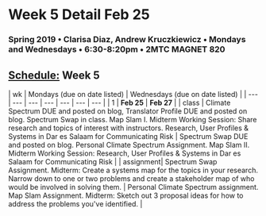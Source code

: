 # Week 5 Detail Feb 25

### Spring 2019 • Clarisa Diaz, Andrew Kruczkiewicz • Mondays and Wednesdays • 6:30-8:20pm • 2MTC MAGNET 820

## [Schedule:](./) Week 5

| wk | Mondays \(due on date listed\) | Wednesdays \(due on date listed\) |
| --- | --- | --- | --- | --- | --- | --- |
| 1 | **Feb 25** | **Feb 27** |
| class | Climate Spectrum DUE and posted on blog, Translator Profile DUE and posted on blog. Spectrum Swap in class. Map Slam I. Midterm Working Session: Share research and topics of interest with instructors. Research, User Profiles & Systems in Dar es Salaam for Communicating Risk |  Spectrum Swap DUE and posted on blog. Personal Climate Spectrum Assignment.  Map Slam II.  Midterm Working Session: Research, User Profiles & Systems in Dar es Salaam for Communicating Risk |
| assignment| Spectrum Swap Assignment. Midterm: Create a systems map for the topics in your research. Narrow down to one or two problems and create a stakeholder map of who would be involved in solving them.  | Personal Climate Spectrum assignment. Map Slam Assignment. Midterm: Sketch out 3 proposal ideas for how to address the problems you've identified.   |
